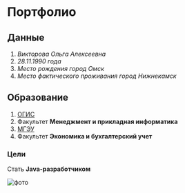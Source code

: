 # Портфолио

## Данные

1. *Викторова Ольга Алексеевна*
2. *28.11.1990 года*
3. *Место рождения город Омск*
4. *Место фактического проживания город Нижнекамск*

## Образование 
1. [ОГИС](https://www.omgtu.ru/)
2. Факультет **Менеджмент и прикладная информатика**
3. [МГЭУ](https://mgei.ru/)
4. Факультет **Экономика и бухгалтерский учет**


### Цели

Стать **Java-разработчиком**


![фото](https://raw.githubusercontent.com/OlgaVi90/Portfolio-2/refs/heads/main/photo_2024-12-14_13-19-21%20(2).jpg)